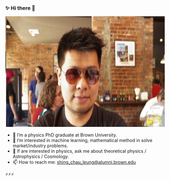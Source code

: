 ### ✨ Hi there 👋


<img src="R0002796.JPG" alt="me" width="650" height="350">


- 🔭 I’m a physics PhD graduate at Brown University. 
- 🌱 I’m interested in machine learning, mathematical method in solve market/industry problems.
- 💬 If are interested in physics, ask me about theoretical physics / Astrophysics / Cosmology.
- 📫 How to reach me: shing_chau_leung@alumni.brown.edu

⚡⚡⚡
